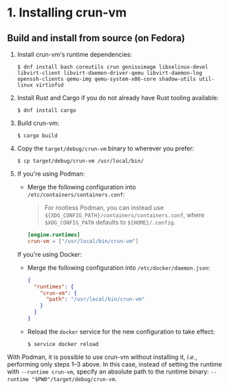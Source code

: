# 1. Installing crun-vm

## Build and install from source (on Fedora)

1. Install crun-vm's runtime dependencies:

   ```console
   $ dnf install bash coreutils crun genisoimage libselinux-devel libvirt-client libvirt-daemon-driver-qemu libvirt-daemon-log openssh-clients qemu-img qemu-system-x86-core shadow-utils util-linux virtiofsd
   ```

2. Install Rust and Cargo if you do not already have Rust tooling available:

   ```console
   $ dnf install cargo
   ```

3. Build crun-vm:

   ```console
   $ cargo build
   ```

4. Copy the `target/debug/crun-vm` binary to wherever you prefer:

   ```console
   $ cp target/debug/crun-vm /usr/local/bin/
   ```

5. If you're using Podman:

     - Merge the following configuration into
       `/etc/containers/containers.conf`:

       > For rootless Podman, you can instead use
       > `${XDG_CONFIG_PATH}/containers/containers.conf`, where
       > `$XDG_CONFIG_PATH` defaults to `${HOME}/.config`.

       ```toml
       [engine.runtimes]
       crun-vm = ["/usr/local/bin/crun-vm"]
       ```

   If you're using Docker:

     - Merge the following configuration into `/etc/docker/daemon.json`:

       ```json
       {
         "runtimes": {
           "crun-vm": {
             "path": "/usr/local/bin/crun-vm"
           }
         }
       }
       ```

     - Reload the `docker` service for the new configuration to take effect:

       ```console
       $ service docker reload
       ```

With Podman, it is possible to use crun-vm without installing it, *i.e.*,
performing only steps 1–3 above. In this case, instead of setting the runtime
with `--runtime crun-vm`, specify an absolute path to the runtime binary:
`--runtime "$PWD"/target/debug/crun-vm`.
